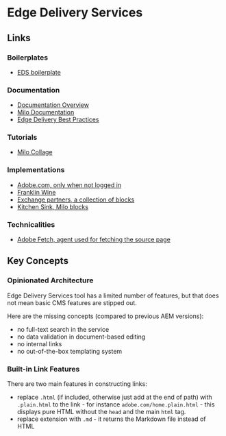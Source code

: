 # Edge Delivery Services

## Links

### Boilerplates
* [EDS boilerplate](https://github.com/adobe/aem-boilerplate/tree/main/blocks/columns)

### Documentation
* [Documentation Overview](https://experienceleague.adobe.com/en/docs/experience-manager-cloud-service/content/edge-delivery/overview)
* [Milo Documentation](https://milo.adobe.com/developer/academy/tour)
* [Edge Delivery Best Practices](https://experienceleague.adobe.com/en/docs/experience-manager-cloud-service/content/edge-delivery/build/dev-collab-and-good-practices)

### Tutorials
* [Milo Collage](https://github.com/adobecom/milo-college/tree/main)

### Implementations
* [Adobe.com, only when not logged in](https://www.adobe.com)
* [Franklin Wine](https://franklin.wine/)
* [Exchange partners, a collection of blocks](https://github.com/adobecom/exchange-partners/blob/main/tools/sidekick/config.json)
* [Kitchen Sink, Milo blocks](https://milo.adobe.com/docs/library/kitchen-sink/)

### Technicalities
* [Adobe Fetch, agent used for fetching the source page](https://github.com/adobe/adobe-fetch)

## Key Concepts

### Opinionated Architecture

Edge Delivery Services tool has a limited number of features, but that does not mean basic CMS features are stipped out.

Here are the missing concepts (compared to previous AEM versions):
* no full-text search in the service
* no data validation in document-based editing
* no internal links
* no out-of-the-box templating system

### Built-in Link Features

There are two main features in constructing links:
* replace `.html` (if included, otherwise just add at the end of path) with `.plain.html` to the link - for instance `adobe.com/home.plain.html` - this displays pure HTML without the `head` and the main `html` tag.
* replace extension with `.md` - it returns the Markdown file instead of HTML
